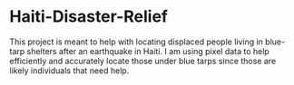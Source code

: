 # Haiti-Disaster-Relief

This project is meant to help with locating displaced people living in blue-tarp shelters after an earthquake in Haiti. I am using pixel data to help efficiently and accurately locate those under blue tarps since those are likely individuals that need help.
